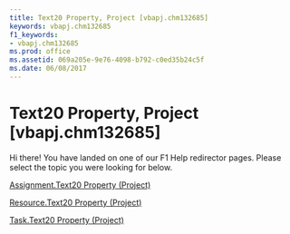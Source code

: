 ```yaml
---
title: Text20 Property, Project [vbapj.chm132685]
keywords: vbapj.chm132685
f1_keywords:
- vbapj.chm132685
ms.prod: office
ms.assetid: 069a205e-9e76-4098-b792-c0ed35b24c5f
ms.date: 06/08/2017
---
```



# Text20 Property, Project [vbapj.chm132685]

Hi there! You have landed on one of our F1 Help redirector pages. Please select the topic you were looking for below.

[Assignment.Text20 Property (Project)](http://msdn.microsoft.com/library/12bf936c-c4cb-9224-fcc8-ab8b952f6364%28Office.15%29.aspx)

[Resource.Text20 Property (Project)](http://msdn.microsoft.com/library/a89aa61e-1fa0-ee35-213f-37d62d7f2187%28Office.15%29.aspx)

[Task.Text20 Property (Project)](http://msdn.microsoft.com/library/d8d135de-4722-40d1-61ef-26bb5ac76738%28Office.15%29.aspx)

